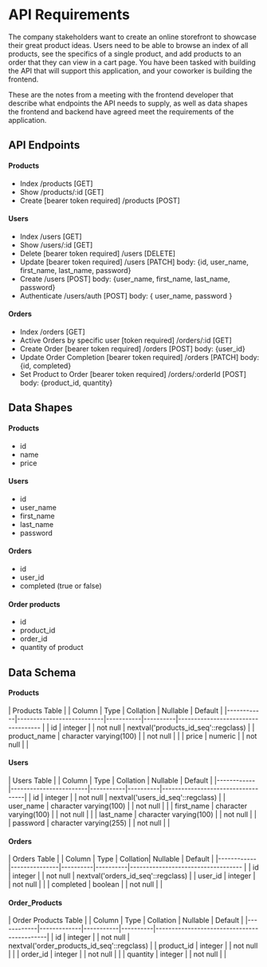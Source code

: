 # API Requirements

The company stakeholders want to create an online storefront to showcase their great product ideas. Users need to be able to browse an index of all products, see the specifics of a single product, and add products to an order that they can view in a cart page. You have been tasked with building the API that will support this application, and your coworker is building the frontend.

These are the notes from a meeting with the frontend developer that describe what endpoints the API needs to supply, as well as data shapes the frontend and backend have agreed meet the requirements of the application.

## API Endpoints

#### Products

- Index /products [GET]
- Show /products/:id [GET]
- Create [bearer token required] /products [POST]

#### Users

- Index /users [GET]
- Show /users/:id [GET]
- Delete [bearer token required] /users [DELETE]
- Update [bearer token required] /users [PATCH] body: {id, user_name, first_name, last_name, password}
- Create /users [POST] body: {user_name, first_name, last_name, password}
- Authenticate /users/auth [POST] body: { user_name, password }

#### Orders

- Index /orders [GET]
- Active Orders by specific user [token required] /orders/:id [GET]
- Create Order [bearer token required] /orders [POST] body: {user_id}
- Update Order Completion [bearer token required] /orders [PATCH] body: {id, completed}
- Set Product to Order [bearer token required] /orders/:orderId [POST] body: {product_id, quantity}
## Data Shapes

#### Products

- id
- name
- price

#### Users

- id
- user_name
- first_name
- last_name
- password

#### Orders

- id
- user_id
- completed (true or false)

#### Order products

- id
- product_id
- order_id
- quantity of product

## Data Schema

#### Products

|    Products Table                                                                                     |
|   Column   |          Type             | Collation | Nullable |              Default                  |
|------------|---------------------------|-----------|----------|-----------------------------------    |
| id            | integer                |           | not null | nextval('products_id_seq'::regclass)  |
| product_name  | character varying(100) |           | not null |                                       |
| price         | numeric                |           | not null |                                       |


#### Users

|    Users Table                                                                                 |
|   Column   |          Type          | Collation | Nullable |              Default              |
|------------|------------------------|-----------|----------|-----------------------------------|
| id         | integer                |           | not null | nextval('users_id_seq'::regclass) |
| user_name  | character varying(100) |           | not null |                                   |
| first_name | character varying(100) |           | not null |                                   |
| last_name  | character varying(100) |           | not null |                                   |
| password   | character varying(255) |           | not null |                                   |

#### Orders

|    Orders Table                                                                          |
|   Column   |     Type      | Collation| Nullable |              Default                  |
|------------|---------------|----------|----------|-----------------------------------    |
| id         | integer       |          | not null | nextval('orders_id_seq'::regclass)    |
| user_id    | integer       |          | not null |                                       |
| completed  | boolean       |          | not null |                                       |

#### Order_Products


|    Order Products Table                                                                      |
|   Column   |  Type       | Collation | Nullable |              Default                       |
|------------|-------------|-----------|----------|--------------------------------------------|
| id         | integer     |           | not null | nextval('order_products_id_seq'::regclass) |
| product_id | integer     |           | not null |                                            |
| order_id   | integer     |           | not null |                                            |
| quantity   | integer     |           | not null |                                            |